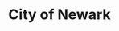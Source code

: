 ---
title: City of Newark
state: New Jersey
description: The data is supplied by the City of Newark.
logo: https://upload.wikimedia.org/wikipedia/en/thumb/1/10/Newark_NJ_Seal.svg/200px-Newark_NJ_Seal.svg.png
---